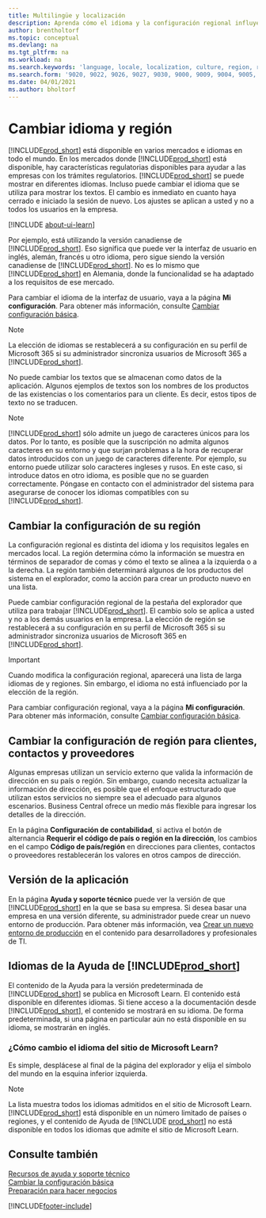 ```yaml
---
title: Multilingüe y localización
description: Aprenda cómo el idioma y la configuración regional influyen en la experiencia de Business Central. Cambie el idioma de la interfaz de usuario en la página Mi configuración.
author: brentholtorf
ms.topic: conceptual
ms.devlang: na
ms.tgt_pltfrm: na
ms.workload: na
ms.search.keywords: 'language, locale, localization, culture, region, regional settings'
ms.search.form: '9020, 9022, 9026, 9027, 9030, 9000, 9009, 9004, 9005, 9024, 9006, 9007, 9010, 9016, 9017'
ms.date: 04/01/2021
ms.author: bholtorf
---
```

# <a name="changing-language-and-region"></a>Cambiar idioma y región

[!INCLUDE[prod_short](includes/prod_short.md)] está disponible en varios mercados e idiomas en todo el mundo. En los mercados donde [!INCLUDE[prod_short](includes/prod_short.md)] está disponible, hay características regulatorias disponibles para ayudar a las empresas con los trámites regulatorios. [!INCLUDE[prod_short](includes/prod_short.md)] se puede mostrar en diferentes idiomas. Incluso puede cambiar el idioma que se utiliza para mostrar los textos. El cambio es inmediato en cuanto haya cerrado e iniciado la sesión de nuevo. Los ajustes se aplican a usted y no a todos los usuarios en la empresa.  

[!INCLUDE [about-ui-learn](includes/about-ui-learn.md)]

Por ejemplo, está utilizando la versión canadiense de [!INCLUDE[prod_short](includes/prod_short.md)]. Eso significa que puede ver la interfaz de usuario en inglés, alemán, francés u otro idioma, pero sigue siendo la versión canadiense de [!INCLUDE[prod_short](includes/prod_short.md)]. No es lo mismo que [!INCLUDE[prod_short](includes/prod_short.md)] en Alemania, donde la funcionalidad se ha adaptado a los requisitos de ese mercado.  

Para cambiar el idioma de la interfaz de usuario, vaya a la página **Mi configuración**. Para obtener más información, consulte [Cambiar configuración básica](ui-change-basic-settings.md#language). 

> [!NOTE]  
> La elección de idiomas se restablecerá a su configuración en su perfil de Microsoft 365 si su administrador sincroniza usuarios de Microsoft 365 a [!INCLUDE[prod_short](includes/prod_short.md)].

No puede cambiar los textos que se almacenan como datos de la aplicación. Algunos ejemplos de textos son los nombres de los productos de las existencias o los comentarios para un cliente. Es decir, estos tipos de texto no se traducen.  

> [!NOTE]  
> [!INCLUDE[prod_short](includes/prod_short.md)] sólo admite un juego de caracteres únicos para los datos. Por lo tanto, es posible que la suscripción no admita algunos caracteres en su entorno y que surjan problemas a la hora de recuperar datos introducidos con un juego de caracteres diferente. Por ejemplo, su entorno puede utilizar solo caracteres ingleses y rusos. En este caso, si introduce datos en otro idioma, es posible que no se guarden correctamente. Póngase en contacto con el administrador del sistema para asegurarse de conocer los idiomas compatibles con su [!INCLUDE[prod_short](includes/prod_short.md)].  

## <a name="changing-your-region-setting"></a>Cambiar la configuración de su región

La configuración regional es distinta del idioma y los requisitos legales en mercados local. La región determina cómo la información se muestra en términos de separador de comas y cómo el texto se alinea a la izquierda o a la derecha. La región también determinará algunos de los productos del sistema en el explorador, como la acción para crear un producto nuevo en una lista.  

Puede cambiar configuración regional de la pestaña del explorador que utiliza para trabajar [!INCLUDE[prod_short](includes/prod_short.md)]. El cambio solo se aplica a usted y no a los demás usuarios en la empresa.  La elección de región se restablecerá a su configuración en su perfil de Microsoft 365 si su administrador sincroniza usuarios de Microsoft 365 en [!INCLUDE[prod_short](includes/prod_short.md)].

> [!IMPORTANT]  
> Cuando modifica la configuración regional, aparecerá una lista de larga idiomas de y regiones. Sin embargo, el idioma no está influenciado por la elección de la región.  

Para cambiar configuración regional, vaya a la página **Mi configuración**. Para obtener más información, consulte [Cambiar configuración básica](ui-change-basic-settings.md).  

## <a name="changing-the-region-setting-for-customers-contacts-and-vendors"></a>Cambiar la configuración de región para clientes, contactos y proveedores

Algunas empresas utilizan un servicio externo que valida la información de dirección en su país o región. Sin embargo, cuando necesita actualizar la información de dirección, es posible que el enfoque estructurado que utilizan estos servicios no siempre sea el adecuado para algunos escenarios. Business Central ofrece un medio más flexible para ingresar los detalles de la dirección.

En la página **Configuración de contabilidad**, si activa el botón de alternancia **Requerir el código de país o región en la dirección**, los cambios en el campo **Código de país/región** en direcciones para clientes, contactos o proveedores restablecerán los valores en otros campos de dirección.

## <a name="application-version"></a>Versión de la aplicación

En la página **Ayuda y soporte técnico** puede ver la versión de que [!INCLUDE[prod_short](includes/prod_short.md)] en la que se basa su empresa. Si desea basar una empresa en una versión diferente, su administrador puede crear un nuevo entorno de producción. Para obtener más información, vea [Crear un nuevo entorno de producción](/dynamics365/business-central/dev-itpro/administration/tenant-admin-center-environments#create-a-new-production-environment) en el contenido para desarrolladores y profesionales de TI.  

## <a name="languages-of-the--help"></a>Idiomas de la Ayuda de [!INCLUDE[prod_short](includes/prod_short.md)]

El contenido de la Ayuda para la versión predeterminada de [!INCLUDE[prod_short](includes/prod_short.md)] se publica en Microsoft Learn. El contenido está disponible en diferentes idiomas. Si tiene acceso a la documentación desde [!INCLUDE[prod_short](includes/prod_short.md)], el contenido se mostrará en su idioma. De forma predeterminada, si una página en particular aún no está disponible en su idioma, se mostrarán en inglés.

### <a name="how-do-i-change-the-language-of-the-microsoft-learn-site"></a>¿Cómo cambio el idioma del sitio de Microsoft Learn?

Es simple, desplácese al final de la página del explorador y elija el símbolo del mundo en la esquina inferior izquierda.

> [!NOTE]  
> La lista muestra todos los idiomas admitidos en el sitio de Microsoft Learn. [!INCLUDE[prod_short](includes/prod_short.md)] está disponible en un número limitado de países o regiones, y el contenido de Ayuda de [!INCLUDE [prod_short](includes/prod_short.md)] no está disponible en todos los idiomas que admite el sitio de Microsoft Learn.

## <a name="see-also"></a>Consulte también

[Recursos de ayuda y soporte técnico](product-help-and-support.md)  
[Cambiar la configuración básica](ui-change-basic-settings.md)  
[Preparación para hacer negocios](ui-get-ready-business.md)  


[!INCLUDE[footer-include](includes/footer-banner.md)]
